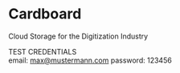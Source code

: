 # Cardboard

Cloud Storage for the Digitization Industry


TEST CREDENTIALS<br>
email: max@mustermann.com
password: 123456
